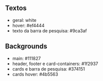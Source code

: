 ## Textos
- geral: white
- hover: #ef4444
- texto da barra de pesquisa: #9ca3af

## Backgrounds
- main: #111827
- header, footer e card-containers: #1f2937
- cards e barra de pesquisa: #374151
- cards hover: #4b5563